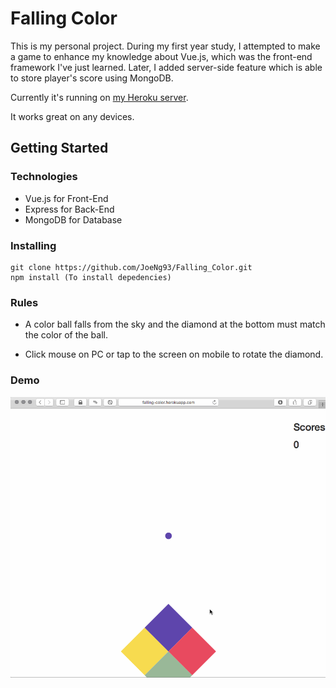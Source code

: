 # Falling Color

This is my personal project. During my first year study, I attempted to make a game to enhance my knowledge about Vue.js, which was the front-end framework I've just learned. Later, I added server-side feature which is able to store player's score using MongoDB.

Currently it's running on [my Heroku server](http://falling-color.herokuapp.com).

It works great on any devices.


## Getting Started

### Technologies
- Vue.js for Front-End
- Express for Back-End
- MongoDB for Database

### Installing
```
git clone https://github.com/JoeNg93/Falling_Color.git
npm install (To install depedencies)
```

### Rules
- A color ball falls from the sky and the diamond at the bottom must match the color of the ball.

- Click mouse on PC or tap to the screen on mobile to rotate the diamond.

### Demo
![Demo](./screenshots/Demo.gif)